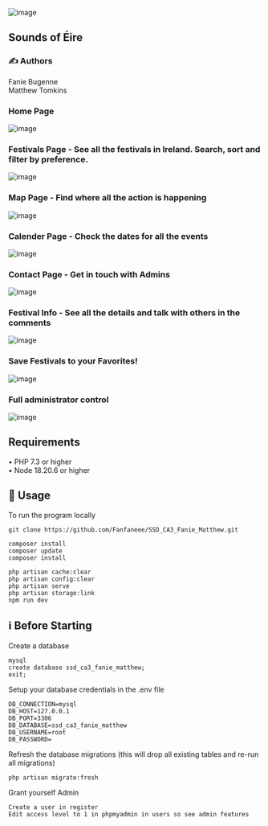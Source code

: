 ![image](https://github.com/user-attachments/assets/ab3f0e33-a457-4c45-8bf3-9b0ee34adb6f)

## Sounds of Éire 
### ✍️ Authors

Fanie Bugenne<br>
Matthew Tomkins

### Home Page
![image](https://github.com/user-attachments/assets/1acc7cd9-31e2-429d-bf45-c1546b6b1514)
### Festivals Page - See all the festivals in Ireland. Search, sort and filter by preference.
![image](https://github.com/user-attachments/assets/86fa0940-2147-4862-900d-abfb7f667aca)
### Map Page - Find where all the action is happening
![image](https://github.com/user-attachments/assets/a63b0458-b1a9-48d3-8c13-85978dd052de)
### Calender Page - Check the dates for all the events
![image](https://github.com/user-attachments/assets/7f3212d9-51e8-4e07-b30c-f70ff2090b7e)
### Contact Page - Get in touch with Admins
![image](https://github.com/user-attachments/assets/711899d2-5c34-418b-900d-164aa52bcc8d)
### Festival Info - See all the details and talk with others in the comments
![image](https://github.com/user-attachments/assets/4d5b2c8b-61a8-44e5-9d02-39ceea06946b)
### Save Festivals to your Favorites!
![image](https://github.com/user-attachments/assets/cbf1fc63-7391-4512-a229-04fecb9d7e0f)
### Full administrator control
![image](https://github.com/user-attachments/assets/c8dac473-ddce-479e-b1f5-9ee50ab325f4)

## Requirements
•	PHP 7.3 or higher <br>
•	Node 18.20.6 or higher <br>

## 🚀 Usage <br>
To run the program locally <br>
```
git clone https://github.com/Fanfaneee/SSD_CA3_Fanie_Matthew.git

composer install
composer update
composer install

php artisan cache:clear 
php artisan config:clear
php artisan serve
php artisan storage:link
npm run dev
```

## ℹ️ Before Starting <br>
Create a database <br>
```
mysql
create database ssd_ca3_fanie_matthew;
exit;
```

Setup your database credentials in the .env file <br>
```
DB_CONNECTION=mysql
DB_HOST=127.0.0.1
DB_PORT=3306
DB_DATABASE=ssd_ca3_fanie_matthew
DB_USERNAME=root
DB_PASSWORD=
```

Refresh the database migrations (this will drop all existing tables and re-run all migrations)
```
php artisan migrate:fresh
```

Grant yourself Admin
```
Create a user in register
Edit access level to 1 in phpmyadmin in users so see admin features
```

